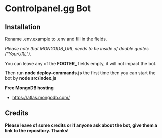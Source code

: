 # Controlpanel.gg Bot

## Installation

Rename .env.example to .env and fill in the fields.

_Please note that MONGODB_URL needs to be inside of double quotes ("YourURL")._

You can leave any of the **FOOTER\_** fields empty, it will not impact the bot.

Then run **node deploy-commands.js** the first time then you can start the bot by **node src/index.js**

**Free MongoDB hosting**

- https://atlas.mongodb.com/

## Credits

**Please leave of some credits or if anyone ask about the bot, give them a link to the repository. Thanks!**
